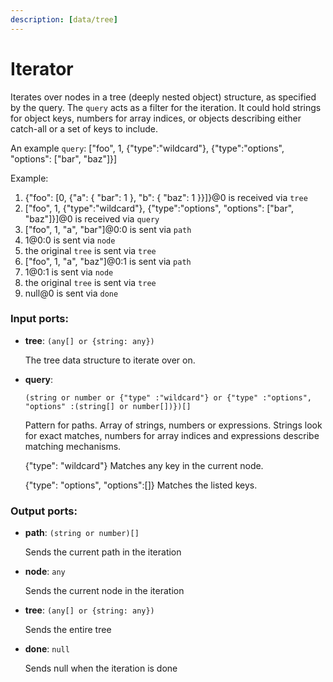 ```yaml
---
description: [data/tree]
---
```


# Iterator

Iterates over nodes in a tree (deeply nested object) structure, as specified by the query.
The `query` acts as a filter for the iteration. It could hold strings for object keys, numbers for array indices, or objects describing either catch-all or a set of keys to include.

An example `query`: ["foo", 1, {"type":"wildcard"}, {"type":"options", "options": ["bar", "baz"]}]

Example:
1. {"foo": [0, {"a": { "bar": 1 }, "b": { "baz": 1 }}]}@0 is received via `tree`
2.  ["foo", 1, {"type":"wildcard"}, {"type":"options", "options": ["bar", "baz"]}]@0 is received via `query`
3. ["foo", 1, "a", "bar"]@0:0 is sent via `path`
4. 1@0:0 is sent via `node`
5. the original `tree` is sent via `tree`
6. ["foo", 1, "a", "baz"]@0:1 is sent via `path`
7. 1@0:1 is sent via `node`
8. the original `tree` is sent via `tree`
9. null@0 is sent via `done`

### Input ports:

* __tree__: `(any[] or {string: any})`

    The tree data structure to iterate over on.


* __query__: 
    ```
    (string or number or {"type" :"wildcard"} or {"type" :"options", "options" :(string[] or number[])})[]
    ```

    Pattern for paths. Array of strings, numbers or expressions.
    Strings look for exact matches, numbers for array indices and expressions describe matching mechanisms.
    
    {"type": "wildcard"}
    Matches any key in the current node.
    
    {"type": "options", "options":[]}
    Matches the listed keys.

### Output ports:

* __path__: `(string or number)[]`

    Sends the current path in the iteration


* __node__: `any`

    Sends the current node in the iteration


* __tree__: `(any[] or {string: any})`

    Sends the entire tree


* __done__: `null`

    Sends null when the iteration is done


